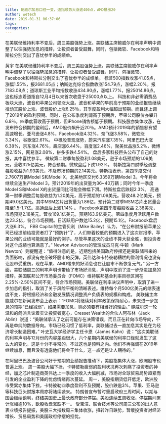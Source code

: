 ```yaml
---
title: 鲍威尔加息口径一变，道指顺势大涨逾400点，AMD暴涨20
author: wetech
date: 2019-01-31 06:37:06
tags: 
categories: 
---
```

在美联储维持利率不变后，周三美股强势上涨。美联储主席鲍威尔在利率声明中调整了以往强势加息的措辞，让投资者备受鼓舞，同时，包括微软、Facebook和特斯拉分别交出了喜忧参半的成绩单。
<!-- more -->
黄宇
在美联储维持利率不变后，周三美股强势上涨。美联储主席鲍威尔在利率声明中调整了以往强势加息的措辞，让投资者备受鼓舞，同时，包括微软、Facebook和特斯拉分别交出了喜忧参半的成绩单。
标普500指数收涨41.05点，涨幅1.55%，报2681.05点；纳斯达克综合指数收涨154.79点，涨幅2.20%，报7183.08点；道琼斯工业平均指数收涨434.90点，涨幅1.77%，报25014.86点。这也标志着道指自12月4日以来首次收盘于25000点以上。
科技和非必需消费品板块大涨，波音和苹果公司领涨大盘。波音和苹果的早前高于预期的业绩报告继续推动其股价上涨。波音股价上涨6.25％，其季度盈利大幅超出预期。而且还上调了2019年的盈利预期。同时，在公布季度利润高于预期后，苹果公司股价亦攀升6.8％，四季度营收高于预期，但iPhone销售额低于预期。
科技股亦集体收涨，在发布符合预期的盈利后，AMD股价飙升近20％。AMD预计2019年的销售额有望高速增长。亚马逊涨4.8%，Facebook涨4.32%，奈飞涨3.58%，微软涨3.34%，谷歌涨2.61%。
中概股普现涨势，蔚来汽车涨7.35%，阿里巴巴大涨6.38%，京东涨4.76%，趣店涨6.44%，百度涨2.46%，聚美优品涨5.2%，微博涨2.15%，网易涨2.08%，拼多多跌4.54%。
盘后多家科技巨头公布了自己的财报，其中喜忧参半。
微软第二财季每股盈利1.08美元，逊于市场预期的1.09美元，营收325亿美元，符合预期。微软盘后下跌1.92%。
特斯拉第四财季经调整每股收益为1.93美元，不及市场预期的2.14美元。特斯拉表示，第四季度交付2.7607万辆Model S和Model X，北美地区交付6.3359万辆Model 3。今年将会继续全速生产Model 3，预计2019年的出货量为36~40万辆；同时今年一季度Model S和Model X的出货量同比可能会微幅下滑。特斯拉盘后跌超2.3%。
高通第一财季调整后每股收益为1.20美元，高于预期的1.09美元。营收48.2亿美元，预期49.0亿美元。其中MSM芯片出货量为1.86亿，预计第二财季MSM芯片出货量会降至1.5-1.7亿。高通盘后上涨1.14% 。
Facebook第四季度每股收益 2.38美元，市场预期2.18美元。营收169.1亿美元，预期163.9亿美元。第四季度月活跃用户数达23.2亿，符合市场预期。日活跃用户数达15.2亿，预期15.1亿。Facebook盘后大涨6.3%。
FBB Capital的主管贝利（Mike Bailey）认为，“在公布财报前苹果公司已经提前给投资者打了“预防针”了，人们带着较低的预期进入了这次财报季，苹果公司的业绩可能就是最好的例子。尽管苹果这次的业绩不算大获全胜，但投资者对这个成绩也算满意了。”
Newton Advisors的管理成员马克·牛顿（Mark Newton）则提醒道：“值得注意的是，近期包括美国政府停摆还是美联储带来的负面影响，都没有完全破坏股市的反弹。英伟达和卡特彼勒糟糕的盈利情况也没有让股市受重伤，现在苹果、AMD带来的好消息也在让股市不断恢复元气。”
另一方面，美联储周三的利率声明也带给了市场好消息，声明中取消了进一步渐进加息的措辞。美国联邦公开市场委员会（FOMC）维持联邦基金利率目标区间在2.25%-2.50%区间不变，符合市场预期。美联储在利率决议声明中，取消了进一步加息的指引，取消了关于风险平衡的清晰表述。维持每个月500亿美元的缩表速度不变，将根据经济和金融发展情况调整资产负债表的规模和构成。
美联储主席鲍威尔在新闻发布会上表示：“FOMC将继续对利率政策保持耐心，未来进一步加息的预期“已经减弱”，如果需要加息，则必须要有相当好的理由。”
鲍威尔这一轮温和的鸽派言论着实让投资者宽心，Cresset Wealth的合伙人阿布林（Jack Ablin）说道：“美联储承认了之前可能存在决策错误，而且正在转向市场导向，不再是单纯的数据导向。市场已经习惯了低利率，美联储过去一直加息其实是在为经济增长制造困难。”
叶史瓦大学经济学主任卡恩（James Kahn）说：“这次美联储的利率声明与12月份的内容差距很大，六个星期内美联储的利率口径就发生了这么大的变化，这是十分不寻常的，不过这也是预料之内。他们不再强调在2019年继续加息，而且没有透露他们将会干什么，这一点还是让人期待的。”
 
 
在阿里巴巴及波音公司好于预期的业绩报告推动下，美股指集体大涨，欧洲股市也普遍上涨。
周一美股大幅下挫，卡特彼勒疲弱的盈利状况再次刺痛了投资者的神经，加之芯片制造商英伟达上一季度的收入大幅削减，市场对全球贸易局势趋紧而引发的企业盈利下降的忧虑情绪再次蔓延。
周一，美股指期货低开低走，欧洲股市受累亦集体下挫。卡特彼勒四季度盈利不及预期，股价跌逾3%。苹果、亚马逊等科技巨头财报本周亦将陆续袭来。
特朗普宣布暂时重启政府三周时间，以期与国会继续谈判，终结美国史上最长政府部分停摆。美股连续五周收涨，停摆期间累计涨幅逾10%，欧股收盘涨跌不一。
受宝洁、联合技术等公司周三公布的出人意表业绩报告提振，美股三大指数周三集体收涨，扭转昨日跌势，暂缓投资者对经济增长、贸易局势和美国政府停摆的担忧。
